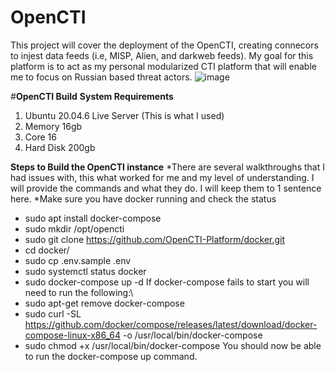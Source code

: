 # OpenCTI
This project will cover the deployment of the OpenCTI, creating connecors to injest data feeds (i.e, MISP, Alien, and darkweb feeds).
My goal for this platform is to act as my personal modularized CTI platform that will enable me to focus on Russian based threat actors. 
![image](https://github.com/user-attachments/assets/4e05bef0-8858-4f90-b592-d27a8cff2f5e)

#**OpenCTI Build**
**System Requirements**
1. Ubuntu 20.04.6  Live Server (This is what I used)
2. Memory 16gb
3. Core 16
4. Hard Disk 200gb

**Steps to Build the OpenCTI instance**
*There are several walkthroughs that I had issues with, this what worked for me and my level of understanding. I will provide the commands and what they do. 
I will keep them to 1 sentence here. 
*Make sure you have docker running and check the status

- sudo apt install docker-compose
- sudo mkdir /opt/opencti
- sudo git clone https://github.com/OpenCTI-Platform/docker.git
- cd docker/
- sudo cp .env.sample .env
- sudo systemctl status docker
- sudo  docker-compose up -d
If docker-compose fails to start you will need to run the following:\
- sudo apt-get remove docker-compose
- sudo curl -SL https://github.com/docker/compose/releases/latest/download/docker-compose-linux-x86_64 -o /usr/local/bin/docker-compose
- sudo chmod +x /usr/local/bin/docker-compose
  You should now be able to run the docker-compose up command.
